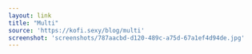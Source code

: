 ```yaml
---
layout: link
title: "Multi"
source: 'https://kofi.sexy/blog/multi'
screenshot: 'screenshots/787aacbd-d120-489c-a75d-67a1ef4d94de.jpg'
---
```


